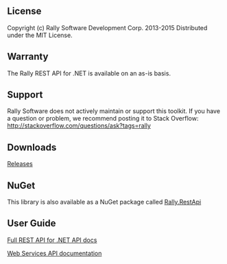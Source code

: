 ## License

Copyright (c) Rally Software Development Corp. 2013-2015 Distributed under the MIT License.

## Warranty

The Rally REST API for .NET is available on an as-is basis. 

## Support

Rally Software does not actively maintain or support this toolkit.  If you have a question or problem, we recommend posting it to Stack Overflow: http://stackoverflow.com/questions/ask?tags=rally

## Downloads

[Releases](https://github.com/RallyTools/RallyRestToolkitFor.NET/releases)

## NuGet
This library is also available as a NuGet package called [Rally.RestApi](https://www.nuget.org/packages/Rally.RestApi/)

## User Guide 

[Full REST API for .NET API docs](http://rallytools.github.io/RallyRestToolkitFor.NET/index.html)

[Web Services API documentation](https://rally1.rallydev.com/slm/doc/webservice)
